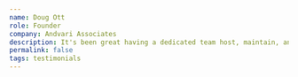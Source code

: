 ```yaml
---
name: Doug Ott
role: Founder
company: Andvari Associates
description: It's been great having a dedicated team host, maintain, and develop the website for my business. Rates are reasonable and service has been great the rare times I've needed it.
permalink: false
tags: testimonials
---
```

